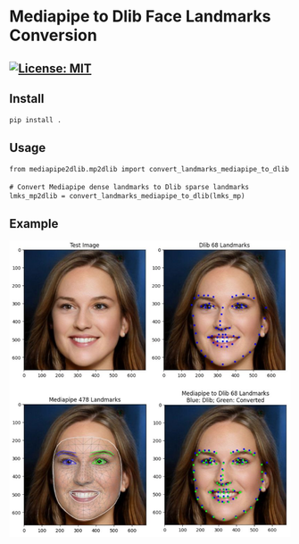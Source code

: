 # Mediapipe to Dlib Face Landmarks Conversion

## [![License: MIT](https://img.shields.io/badge/License-MIT-yellow.svg)](https://opensource.org/licenses/MIT)

## Install
```
pip install .
```

## Usage

```
from mediapipe2dlib.mp2dlib import convert_landmarks_mediapipe_to_dlib

# Convert Mediapipe dense landmarks to Dlib sparse landmarks
lmks_mp2dlib = convert_landmarks_mediapipe_to_dlib(lmks_mp)
```

## Example

![Alt text](./assets/example.jpeg)
